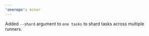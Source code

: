 ```yaml
---
'onerepo': minor
---
```


Added `--shard` argument to `one tasks` to shard tasks across multiple runners.
